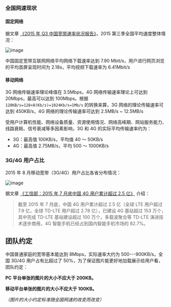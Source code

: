 ### 全国网速现状

#### 固定网络

据文章 [《2015 年 Q3 中国宽带速率状况报告》](http://www.199it.com/archives/399272.html)，2015 第三季全国平均速度整体情况：

![image](http://labs.qiang.it/h5/guide/2015q3speed.jpg)

中国固定宽带互联网网络平均网络下载速率达到 7.90 Mbit/s，用户进行网页浏览的平均首屏呈现时间为 2.18s，平均视频下载速率为 6.41Mbit/s

#### 移动网络

3G 网络传输速率理论峰值在 3.5Mbps，4G 网络传输速率理论上可达到 20Mbps，最高可以达到 100Mbps。根据 `128KB/s=128×8(Kb/s)=1024Kb/s=1Mb/s` 的转换来算，3G 网络的理论传输速率可达到 450KB/s，4G 网络的理论传输速率可达到 2.5MB/s ~ 12.5MB/s

受用户计算机性能、网络设备质量、资源使用情况、网络高峰期、网站服务能力、线路衰耗、信号衰减等多因素影响，3G 和 4G 的实际平均传输速率约为：

- 3G：最高值 100KB/s，平均值 40 ～ 50KB/s
- 4G：最高值 2.75MB/s，平均 500 ～ 1000KB/s

### 3G/4G 用户占比

2015 年 8 月移动宽带（3G/4G）用户占比各省分布情况：

![image](http://labs.qiang.it/h5/guide/Img421935146.jpg)

据文章 [《工信部：2015 年 7 月底中国 4G 用户累计超过 2.5 亿》](http://www.199it.com/archives/393838.html) 介绍：

> 截至 2015 年 7 月底，中国 4G 用户累计超过 2.5 亿（全球 LTE 用户超过 7.9 亿，全球 TD-LTE 用户超过 2.78 亿），已建设 4G 基站超过 153 万个，其中完成 TD-LTE 基站建设超过 100 万个，多载波聚合等 TD-LTE 演进技术逐步商用，4G 智能手机已经占到国内智能手机市场的 82.7%。

## 团队约定

中国普通家庭的宽带基本能达到 8Mbps，实际速率大约为 500---900KB/s，全国 3G/4G 用户占有比超过了 50%，为了保证图片能更好地加载展示给用户看，团队约定：

**PC 平台单张的图片的大小不应大于 200KB。**

**移动平台单张的图片的大小不应大于 100KB。**

_（图片的大小约定标准随全国网速的改变而改变）_
